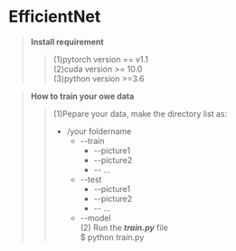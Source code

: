 # EfficientNet
>**Install requirement**  
>>(1)pytorch version == v1.1  
>>(2)cuda version >= 10.0  
>>(3)python version >=3.6  

>**How to train your owe data**   
>>(1)Pepare your data, make the directory list as:
>>   * /your foldername  
>>       * --train  
>>         * --picture1  
>>         * --picture2  
>>         * -- ...  
>>       * --test  
>>         * --picture1  
>>         * --picture2  
>>         * -- ...  
>>      * --model  
>(2) Run the ***train.py*** file  
>>     $ python train.py

